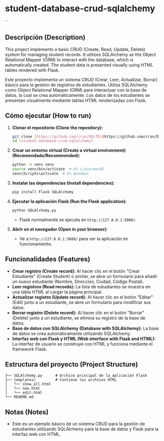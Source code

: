# student-database-crud-sqlalchemy
``
## Descripción (Description)

This project implements a basic CRUD (Create, Read, Update, Delete) system for managing student records. It utilizes SQLAlchemy as the Object Relational Mapper (ORM) to interact with the database, which is automatically created. The student data is presented visually using HTML tables rendered with Flask.

Este proyecto implementa un sistema CRUD (Crear, Leer, Actualizar, Borrar) básico para la gestión de registros de estudiantes. Utiliza SQLAlchemy como Object Relational Mapper (ORM) para interactuar con la base de datos, la cual se crea automáticamente. Los datos de los estudiantes se presentan visualmente mediante tablas HTML renderizadas con Flask.

## Cómo ejecutar (How to run)

1.  **Clonar el repositorio (Clone the repository):**
    ```bash
    git clone [https://github.com/cran/DELTD](https://github.com/cran/DELTD)
    cd [student-database-crud-sqlalchemy]
    ```

2.  **Crear un entorno virtual (Create a virtual environment) (Recomendado/Recommended):**
    ```bash
    python -m venv venv
    source venv/bin/activate  # En Linux/macOS
    venv\Scripts\activate  # En Windows
    ```

3.  **Instalar las dependencias (Install dependencies):**
    ```bash
    pip install Flask SQLAlchemy
    ```

4.  **Ejecutar la aplicación Flask (Run the Flask application):**
    ```bash
    python SQLAlchemy.py
    ```
    * Flask normalmente se ejecuta en `http://127.0.0.1:5000/`.

5.  **Abrir en el navegador (Open in your browser):**
    * Ve a `http://127.0.0.1:5000/` para ver la aplicación en funcionamiento.

## Funcionalidades (Features)

* **Crear registro (Create record):** Al hacer clic en el botón "Crear Estudiante" (Create Student) o similar, se abre un formulario para añadir un nuevo estudiante (Nombre, Dirección, Ciudad, Código Postal).
* **Leer registros (Read records):** La lista de estudiantes se muestra en una tabla HTML al cargar la página principal.
* **Actualizar registro (Update record):** Al hacer clic en el botón "Editar" (Edit) junto a un estudiante, se abre un formulario para modificar sus datos.
* **Borrar registro (Delete record):** Al hacer clic en el botón "Borrar" (Delete) junto a un estudiante, se elimina su registro de la base de datos.
* **Base de datos con SQLAlchemy (Database with SQLAlchemy):** La base de datos se crea automáticamente utilizando SQLAlchemy.
* **Interfaz web con Flask y HTML (Web interface with Flask and HTML):** La interfaz de usuario se construye con HTML y funciona mediante el framework Flask.

## Estructura del proyecto (Project Structure)

```
├── SQLAlchemy.py      # Archivo principal de la aplicación Flask
├── templates/         # Contiene los archivos HTML
│   └── show_all.html
│   └── new.html
|   └── edit.html
└── README.md
```

## Notas (Notes)

* Este es un ejemplo básico de un sistema CRUD para la gestión de estudiantes utilizando SQLAlchemy para la base de datos y Flask para la interfaz web con HTML.
